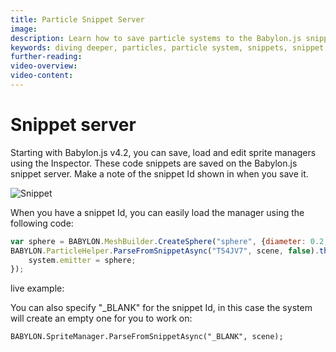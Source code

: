 ```yaml
---
title: Particle Snippet Server
image: 
description: Learn how to save particle systems to the Babylon.js snippet server.
keywords: diving deeper, particles, particle system, snippets, snippet server
further-reading:
video-overview:
video-content:
---
```


# Snippet server
Starting with Babylon.js v4.2, you can save, load and edit sprite managers using the Inspector. These code snippets are saved on the Babylon.js snippet server. Make a note of the snippet Id shown in when you save it.

![Snippet](/img/how_to/Particles/snippet_screen.png)

When you have a snippet Id, you can easily load the manager using the following code:

```javascript
var sphere = BABYLON.MeshBuilder.CreateSphere("sphere", {diameter: 0.2, segments: 32}, scene);
BABYLON.ParticleHelper.ParseFromSnippetAsync("T54JV7", scene, false).then(system => {
    system.emitter = sphere;
});
```

live example: <Playground id="#XGX927" title="Particle Snippet Server Example" description="Simple example of loading a particle system from the snippet server" isMain={true} category="Particles"/>

You can also specify "_BLANK" for the snippet Id, in this case the system will create an empty one for you to work on:

```
BABYLON.SpriteManager.ParseFromSnippetAsync("_BLANK", scene);
```
